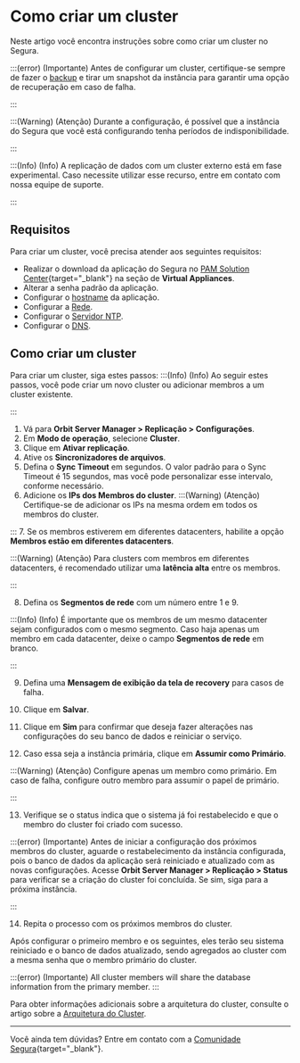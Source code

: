 # Como criar um cluster

Neste artigo você encontra instruções sobre como criar um cluster no Segura.


:::(error) (Importante)
Antes de configurar um cluster, certifique-se sempre de fazer o [backup](/v4/docs/pt/installation-backup-overview) e tirar um snapshot da instância para garantir uma opção de recuperação em caso de falha.

:::

:::(Warning) (Atenção)
Durante a configuração, é possível que a instância do Segura que você está configurando tenha períodos de indisponibilidade.

:::

:::(Info) (Info)
A replicação de dados com um cluster externo está em fase experimental. Caso necessite utilizar esse recurso, entre em contato com nossa equipe de suporte.

:::

## Requisitos

Para criar um cluster, você precisa atender aos seguintes requisitos:

* Realizar o download da aplicação do Segura no [PAM Solution Center](https://suporte.Segura.com.br/en/support/login){target="_blank"} na seção de **Virtual Appliances**.
* Alterar a senha padrão da aplicação.
* Configurar o [hostname](/v4/docs/pt/installation-how-to-set-up-the-network-and-change-the-hostname) da aplicação.
* Configurar a [Rede](/v4/docs/pt/installation-how-to-set-up-the-network-and-change-the-hostname).
* Configurar o [Servidor NTP](/v4/docs/pt/orbit-cli-how-to-configure-ntp-servers).
* Configurar o [DNS](/v4/docs/pt/orbit-cli-how-to-configure-dns).


## Como criar um cluster
Para criar um cluster, siga estes passos:
:::(Info) (Info)
Ao seguir estes passos, você pode criar um novo cluster ou adicionar membros a um cluster existente.

:::

1. Vá para **Orbit Server Manager > Replicação > Configurações**.
2. Em **Modo de operação**, selecione **Cluster**.
3. Clique em **Ativar replicação**.
4. Ative os **Sincronizadores de arquivos**. 
5. Defina o **Sync Timeout** em segundos. O valor padrão para o Sync Timeout é 15 segundos, mas você pode personalizar esse intervalo, conforme necessário. 
6. Adicione os  **IPs dos Membros do cluster**.
:::(Warning) (Atenção)
 Certifique-se de adicionar os IPs na mesma ordem em todos os membros do cluster.

:::
7. Se os membros estiverem em diferentes datacenters, habilite a opção **Membros estão em diferentes datacenters**.

 :::(Warning) (Atenção)
Para clusters com membros em diferentes datacenters, é recomendado utilizar uma **latência alta** entre os membros. 

:::

8. Defina os **Segmentos de rede** com um número entre 1 e 9.

:::(Info) (Info)
É importante que os membros de um mesmo datacenter sejam configurados com o mesmo segmento. Caso haja apenas um membro em cada datacenter, deixe o campo **Segmentos de rede** em branco.

:::

9. Defina uma **Mensagem de exibição da tela de recovery** para casos de falha.

10. Clique em **Salvar**.
11. Clique em **Sim** para confirmar que deseja fazer alterações nas configurações do seu banco de dados e reiniciar o serviço.

12. Caso essa seja a instância primária, clique em **Assumir como Primário**.

:::(Warning) (Atenção)
Configure apenas um membro como primário. Em caso de falha,  configure outro membro para assumir o papel de primário.

:::

13. Verifique se o status indica que o sistema já foi restabelecido e que o membro do cluster foi criado com sucesso.

:::(error) (Importante)
Antes de iniciar a configuração dos próximos membros do cluster, aguarde o restabelecimento da instância configurada, pois o banco de dados da aplicação será reiniciado e atualizado com as novas configurações. Acesse **Orbit Server Manager > Replicação > Status** para verificar se a criação do cluster foi concluída. Se sim, siga para a próxima instância.

:::

14. Repita o processo com os próximos membros do cluster.


Após configurar o primeiro membro e os seguintes, eles terão seu sistema reiniciado e o banco de dados atualizado, sendo agregados ao cluster com a mesma senha que o membro primário do cluster.

:::(error) (Importante)
All cluster members will share the database information from the primary member.
:::

Para obter informações adicionais sobre a arquitetura do cluster, consulte o artigo sobre a [Arquitetura do Cluster](/v4/docs/pt/installation-architecture-high-availability-and-disaster-recovery).


* * *
Você ainda tem dúvidas? Entre em contato com a [Comunidade Segura](https://community.Segura.io/){target="_blank"}.